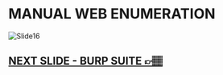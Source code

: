 # MANUAL WEB ENUMERATION

![Slide16](https://i.postimg.cc/CwSxkLGb/slides16.jpg)

## [NEXT SLIDE  - BURP SUITE 👉🏽](17-slide.md)
